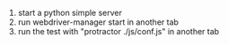 1. start a python simple server
2. run webdriver-manager start in another tab
3. run the test with  "protractor ./js/conf.js" in another tab
